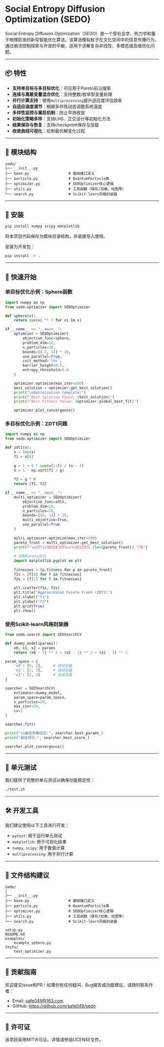 # Social Entropy Diffusion Optimization (SEDO)

Social Entropy Diffusion Optimization（SEDO）是一个受社会学、热力学和量子物理启发的新型智能优化算法。该算法模拟粒子在文化空间中的信息传播行为，通过熵流控制探索与开发的平衡，适用于求解复杂非线性、多模态或高维优化问题。

---

## 📦 特性

- **支持单目标与多目标优化**：可应用于Pareto前沿搜索
- **连续与离散变量混合优化**：支持整数/枚举型变量处理
- **并行计算支持**：使用`multiprocessing`提升适应度评估效率
- **自适应温度调节**：根据多样性动态调整系统温度
- **多样性监控与重启机制**：防止早熟收敛
- **初始化策略多样**：支持LHS、正交设计等初始化方法
- **结果保存与恢复**：支持checkpoint保存与加载
- **收敛曲线可视化**：绘制最优解变化过程

---

## 🧩 模块结构

```
sedo/
├── __init__.py
├── base.py                  # 基础接口定义
├── particle.py              # QuantumParticle类
├── optimizer.py             # SEDOptimizer核心逻辑
├── utils.py                 # 工具函数（保存/加载、绘图等）
└── search.py                # Scikit-learn风格封装器
```

---

## 🔧 安装

```bash
pip install numpy scipy matplotlib
```

将本项目代码保存为模块目录结构，并直接导入使用。

安装为开发包：

```bash
pip install -e .
```

---

## 🚀 快速开始

### 单目标优化示例：Sphere函数

```python
import numpy as np
from sedo.optimizer import SEDOptimizer

def sphere(x):
    return sum(xi ** 2 for xi in x)

if __name__ == "__main__":
    optimizer = SEDOptimizer(
        objective_func=sphere,
        problem_dim=10,
        n_particles=30,
        bounds=[(-5, 5)] * 10,
        use_parallel=True,
        init_method='lhs',
        barrier_height=0.5,
        entropy_threshold=0.8
    )

    optimizer.optimize(max_iter=100)
    best_solution = optimizer.get_best_solution()
    print("\nOptimization Complete!")
    print(f"Best Solution Found: {best_solution}")
    print(f"Best Fitness Value: {optimizer.global_best_fit}")

    optimizer.plot_convergence()
```

### 多目标优化示例：ZDT1问题

```python
import numpy as np
from sedo.optimizer import SEDOptimizer

def zdt1(x):
    n = len(x)
    f1 = x[0]
    
    g = 1 + 9 * sum(x[1:]) / (n - 1)
    h = 1 - np.sqrt(f1 / g)
    
    f2 = g * h
    return [f1, f2]

if __name__ == "__main__":
    multi_optimizer = SEDOptimizer(
        objective_func=zdt1,
        problem_dim=10,
        n_particles=50,
        bounds=[(0, 1)] * 10,
        multi_objective=True,
        use_parallel=True
    )
    
    multi_optimizer.optimize(max_iter=200)
    pareto_front = multi_optimizer.get_best_solution()
    print(f"\nZDT1问题找到的Pareto前沿包含 {len(pareto_front)} 个解")
    
    # 绘制Pareto前沿
    import matplotlib.pyplot as plt
    
    fitnesses = [p.fitness for p in pareto_front]
    f1s = [f[0] for f in fitnesses]
    f2s = [f[1] for f in fitnesses]
    
    plt.scatter(f1s, f2s)
    plt.title("Approximated Pareto Front (ZDT1)")
    plt.xlabel("f1")
    plt.ylabel("f2")
    plt.grid(True)
    plt.show()
```

### 使用Scikit-learn风格封装器

```python
from sedo.search import SEDSearchCV

def dummy_model(params):
    x0, x1, x2 = params
    return (x0 - 1) ** 2 + (x1 - 2) ** 2 + (x2 - 3) ** 2

param_space = {
    'x0': [0, 2],     # 连续变量
    'x1': [1, 3],     # 连续变量
    'x2': [2, 4]      # 连续变量
}

searcher = SEDSearchCV(
    estimator=dummy_model,
    param_space=param_space,
    n_particles=20,
    max_iter=50,
    cv=3
)

searcher.fit()

print("\n最佳参数组合:", searcher.best_params_)
print("最佳得分:", searcher.best_score_)

searcher.plot_convergence()
```

---

## 🧪 单元测试

我们提供了完整的单元测试以确保功能稳定性：

```bash
./test.sh
```

---

## 🛠️ 开发工具

我们建议使用以下工具进行开发：

- `pytest`: 用于运行单元测试
- `matplotlib`: 用于可视化结果
- `numpy`, `scipy`: 用于数值计算
- `multiprocessing`: 用于并行计算

---

## 📁 文件结构建议

```
sedo/
│
├── __init__.py
├── base.py                  # 基础接口定义
├── particle.py              # QuantumParticle类
├── optimizer.py             # SEDOptimizer核心逻辑
├── utils.py                 # 工具函数（保存/加载、绘图等）
└── search.py                # Scikit-learn风格封装器

setup.py
README.md
examples/
    example_sphere.py
tests/
    test_optimizer.py
```

---

## 📌 贡献指南

欢迎提交issue和PR！如果你有任何疑问、Bug报告或功能建议，请随时联系作者：
- Email: safe049@163.com
- GitHub: https://github.com/safe049/sedo

---

## 📝 许可证

该项目采用MIT许可证。详情请参阅LICENSE文件。